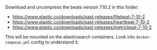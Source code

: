 Download and uncompress the beats version 7.10.2 in this folder:

- https://www.elastic.co/downloads/past-releases/filebeat-7-10-2
- https://www.elastic.co/downloads/past-releases/heartbeat-7-10-2
- https://www.elastic.co/downloads/past-releases/metricbeat-7-10-2

This will be mounted on the elasticsearch containers. Look into `docker-compose.yml` config to understand it.
